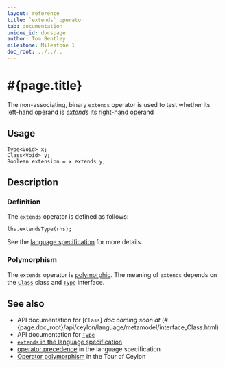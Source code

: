 ```yaml
---
layout: reference
title: `extends` operator
tab: documentation
unique_id: docspage
author: Tom Bentley
milestone: Milestone 1
doc_root: ../../..
---
```


# #{page.title}

The non-associating, binary `extends` operator is used to test whether its 
left-hand operand is *extends* its right-hand operand

## Usage 

    Type<Void> x;
    Class<Void> y;
    Boolean extension = x extends y;

## Description

### Definition

The `extends` operator is defined as follows:

    lhs.extendsType(rhs);

See the [language specification](#{page.doc_root}/#{site.urls.spec_relative}#equalitycomparison) for more details.

### Polymorphism

The `extends` operator is [polymorphic](#{page.doc_root}/reference/operator/operator-polymorphism). 
The meaning of `extends` depends on the 
[`Class`](#{page.doc_root}/api/ceylon/language/metamodel/interface_Class.html) class and 
[`Type`](#{page.doc_root}/api/ceylon/language/metamodel/interface_Type.html) interface.

## See also

* API documentation for [`Class`] _doc coming soon at_ (#{page.doc_root}/api/ceylon/language/metamodel/interface_Class.html)
* API documentation for [`Type`](#{page.doc_root}/api/ceylon/language/metamodel/interface_Type.html)
* [`extends` in the language specification](#{page.doc_root}/#{site.urls.spec_relative}#equalitycomparison)
* [operator precedence](#{page.doc_root}/#{site.urls.spec_relative}#operatorprecedence) in the 
  language specification
* [Operator polymorphism](#{page.doc_root}/tour/language-module/#operator_polymorphism) 
  in the Tour of Ceylon

